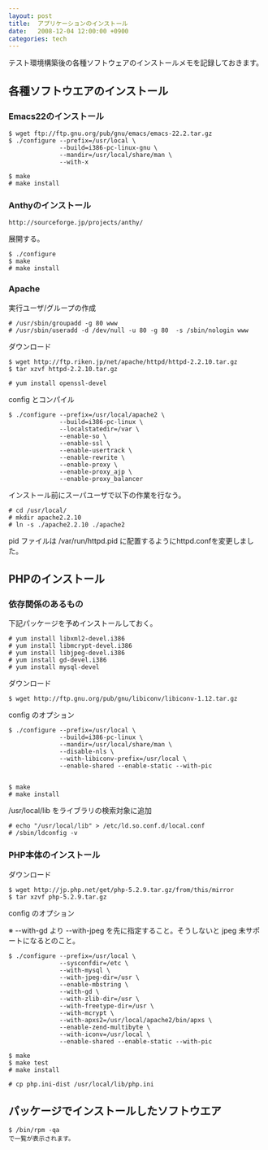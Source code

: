 ```yaml
---
layout: post
title:  アプリケーションのインストール
date:   2008-12-04 12:00:00 +0900
categories: tech
---
```


テスト環境構築後の各種ソフトウェアのインストールメモを記録しておきます。

## 各種ソフトウエアのインストール


### Emacs22のインストール
 
	$ wget ftp://ftp.gnu.org/pub/gnu/emacs/emacs-22.2.tar.gz
	$ ./configure --prefix=/usr/local \
 	              --build=i386-pc-linux-gnu \
                  --mandir=/usr/local/share/man \
                  --with-x

	$ make
	# make install

### Anthyのインストール

    http://sourceforge.jp/projects/anthy/

展開する。

    $ ./configure
	$ make
	# make install

### Apache


実行ユーザ/グループの作成

	# /usr/sbin/groupadd -g 80 www
	# /usr/sbin/useradd -d /dev/null -u 80 -g 80  -s /sbin/nologin www

ダウンロード

	$ wget http://ftp.riken.jp/net/apache/httpd/httpd-2.2.10.tar.gz
	$ tar xzvf httpd-2.2.10.tar.gz

	# yum install openssl-devel

config とコンパイル

	$ ./configure --prefix=/usr/local/apache2 \
                  --build=i386-pc-linux \
                  --localstatedir=/var \
                  --enable-so \
                  --enable-ssl \
                  --enable-usertrack \
                  --enable-rewrite \
                  --enable-proxy \
                  --enable-proxy_ajp \
                  --enable-proxy_balancer

インストール前にスーパユーザで以下の作業を行なう。

	# cd /usr/local/
	# mkdir apache2.2.10
	# ln -s ./apache2.2.10 ./apache2

pid ファイルは /var/run/httpd.pid に配置するようにhttpd.confを変更しました。


## PHPのインストール
 
### 依存関係のあるもの

下記パッケージを予めインストールしておく。

	# yum install libxml2-devel.i386
	# yum install libmcrypt-devel.i386
	# yum install libjpeg-devel.i386
	# yum install gd-devel.i386
	# yum install mysql-devel

ダウンロード

	$ wget http://ftp.gnu.org/pub/gnu/libiconv/libiconv-1.12.tar.gz

config のオプション

	$ ./configure --prefix=/usr/local \
                  --build=i386-pc-linux \
                  --mandir=/usr/local/share/man \
                  --disable-nls \
                  --with-libiconv-prefix=/usr/local \
                  --enable-shared --enable-static --with-pic


	$ make
	# make install

/usr/local/lib をライブラリの検索対象に追加

    # echo "/usr/local/lib" > /etc/ld.so.conf.d/local.conf
    # /sbin/ldconfig -v


### PHP本体のインストール

ダウンロード

 	$ wget http://jp.php.net/get/php-5.2.9.tar.gz/from/this/mirror
	$ tar xzvf php-5.2.9.tar.gz

config のオプション

 ※ --with-gd より --with-jpeg を先に指定すること。そうしないと
    jpeg 未サポートになるとのこと。

    $ ./configure --prefix=/usr/local \
                  --sysconfdir=/etc \
                  --with-mysql \
                  --with-jpeg-dir=/usr \
                  --enable-mbstring \
                  --with-gd \
                  --with-zlib-dir=/usr \
                  --with-freetype-dir=/usr \
                  --with-mcrypt \
                  --with-apxs2=/usr/local/apache2/bin/apxs \
                  --enable-zend-multibyte \
                  --with-iconv=/usr/local \
                  --enable-shared --enable-static --with-pic

 	$ make
 	$ make test
 	# make install

 	# cp php.ini-dist /usr/local/lib/php.ini


## パッケージでインストールしたソフトウエア

    $ /bin/rpm -qa
    で一覧が表示されます。

